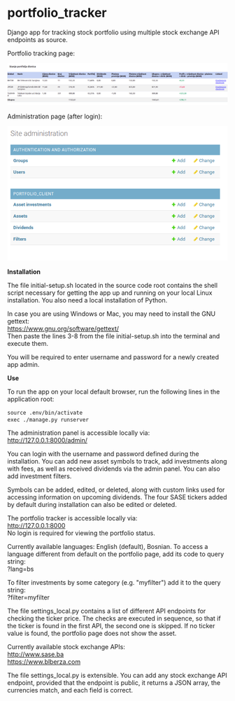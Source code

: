 # portfolio_tracker
Django app for tracking stock portfolio using multiple stock exchange API endpoints as source.

Portfolio tracking page:

![Alt text](portfolio_screenshots/portfolio.png?raw=true "Title")  

Administration page (after login):

![Alt text](portfolio_screenshots/admin-panel.png?raw=true "Title")  

**Installation**

The file initial-setup.sh located in the source code root contains the shell script necessary for getting the app up and running on your local Linux installation. You also need a local installation of Python. 

In case you are using Windows or Mac, you may need to install the GNU gettext:  
https://www.gnu.org/software/gettext/  
Then paste the lines 3-8 from the file initial-setup.sh into the terminal and execute them.

You will be required to enter username and password for a newly created app admin.

**Use**

To run the app on your local default browser, run the following lines in the application root:
```
source .env/bin/activate
exec ./manage.py runserver
```

The administration panel is accessible locally via:  
http://127.0.0.1:8000/admin/  

You can login with the username and password defined during the installation. You can add new asset symbols to track, add investments along with fees, as well as received dividends via the admin panel. You can also add investment filters.

Symbols can be added, edited, or deleted, along with custom links used for accessing information on upcoming dividends. The four SASE tickers added by default during installation can also be edited or deleted.

The portfolio tracker is accessible locally via:  
http://127.0.0.1:8000  
No login is required for viewing the portfolio status.

Currently available languages: English (default), Bosnian. To access a language different from default on the portfolio page, add its code to query string:  
?lang=bs  

To filter investments by some category (e.g. "myfilter") add it to the query string:  
?filter=myfilter  

The file settings_local.py contains a list of different API endpoints for checking the ticker price. The checks are executed in sequence, so that if the ticker is found in the first API, the second one is skipped. If no ticker value is found, the portfolio page does not show the asset.

Currently available stock exchange APIs:  
http://www.sase.ba  
https://www.blberza.com  

The file settings_local.py is extensible. You can add any stock exchange API endpoint, provided that the endpoint is public, it returns a JSON array, the currencies match, and each field is correct.
